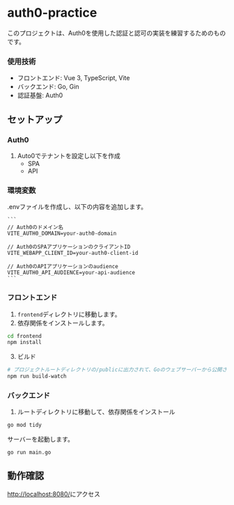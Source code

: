 # auth0-practice

このプロジェクトは、Auth0を使用した認証と認可の実装を練習するためのものです。

### 使用技術

- フロントエンド: Vue 3, TypeScript, Vite
- バックエンド: Go, Gin
- 認証基盤: Auth0

## セットアップ

### Auth0

1. Auto0でテナントを設定し以下を作成
	- SPA
	- API


### 環境変数
.envファイルを作成し、以下の内容を追加します。

	```
	// Auth0のドメイン名
	VITE_AUTH0_DOMAIN=your-auth0-domain 
	
	// Auth0のSPAアプリケーションのクライアントID
	VITE_WEBAPP_CLIENT_ID=your-auth0-client-id 
	
	// Auth0のAPIアプリケーションのaudience
	VITE_AUTH0_API_AUDIENCE=your-api-audience 
	```

### フロントエンド

1. `frontend`ディレクトリに移動します。
2. 依存関係をインストールします。

```sh
cd frontend
npm install
```

3. ビルド

```sh
# プロジェクトルートディレクトリの/publicに出力されて、Goのウェブサーバーから公開される
npm run build-watch
```

### バックエンド

1. ルートディレクトリに移動して、依存関係をインストール

```sh
go mod tidy
```
サーバーを起動します。

```sh
go run main.go
```

## 動作確認

[http://localhost:8080/](http://localhost:8080/)にアクセス

